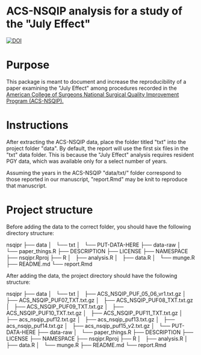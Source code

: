 # ACS-NSQIP analysis for a study of the "July Effect"

[![DOI](https://zenodo.org/badge/117899615.svg)](https://zenodo.org/badge/latestdoi/117899615)

# Purpose

This package is meant to document and increase the reproducibility of a paper examining the "July Effect" among procedures recorded in the [American College of Surgeons National Surgical Quality Improvement Program (ACS-NSQIP).](https://www.facs.org/quality-programs/acs-nsqip)

# Instructions

After extracting the ACS-NSQIP data, place the folder titled "txt" into the project folder "data". By default, the report will use the first six files in the "txt" data folder. This is because the "July Effect" analysis requires resident PGY data, which was available only for a select number of years.

Assuming the years in the ACS-NSQIP "data/txt/" folder correspond to those reported in our manuscript, "report.Rmd" may be knit to reproduce that manuscript. 


# Project structure

Before adding the data to the correct folder, you should have the following directory structure: 

nsqipr
├── data
│   └── txt
│       └── PUT-DATA-HERE
├── data-raw
│   └── paper_things.R
├── DESCRIPTION
├── LICENSE
├── NAMESPACE
├── nsqipr.Rproj
├── R
│   ├── analysis.R
│   ├── data.R
│   └── munge.R
├── README.md
└── report.Rmd


After adding the data, the project directory should have the following structure:

nsqipr
├── data
│   └── txt
│       ├── ACS_NSQIP_PUF_05_06_vr1.txt.gz
│       ├── ACS_NSQIP_PUF07_TXT.txt.gz
│       ├── ACS_NSQIP_PUF08_TXT.txt.gz
│       ├── ACS_NSQIP_PUF09_TXT.txt.gz
│       ├── ACS_NSQIP_PUF10_TXT.txt.gz
│       ├── ACS_NSQIP_PUF11_TXT.txt.gz
│       ├── acs_nsqip_puf12.txt.gz
│       ├── acs_nsqip_puf13.txt.gz
│       ├── acs_nsqip_puf14.txt.gz
│       ├── acs_nsqip_puf15_v2.txt.gz
│       └── PUT-DATA-HERE
├── data-raw
│   └── paper_things.R
├── DESCRIPTION
├── LICENSE
├── NAMESPACE
├── nsqipr.Rproj
├── R
│   ├── analysis.R
│   ├── data.R
│   └── munge.R
├── README.md
└── report.Rmd






